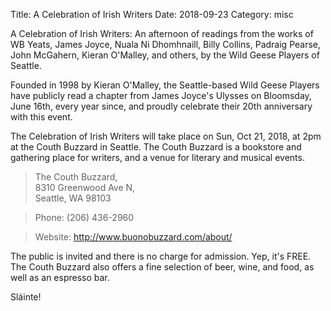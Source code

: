 Title: A Celebration of Irish Writers
Date: 2018-09-23
Category: misc

A Celebration of Irish Writers: An afternoon of readings from the works of
WB Yeats, James Joyce, Nuala Ni Dhomhnaill, Billy Collins, Padraig Pearse,
John McGahern, Kieran O'Malley, and others, by the Wild Geese Players of Seattle.

Founded in 1998 by Kieran O'Malley, the Seattle-based Wild Geese Players have publicly 
read a chapter from James Joyce's Ulysses on Bloomsday, June 16th,
every year since, and proudly celebrate their 20th anniversary with this event.

The Celebration of Irish Writers will take place on Sun, Oct 21, 2018, at 2pm at 
the Couth Buzzard in Seattle. The Couth Buzzard is a bookstore and gathering 
place for writers, and a venue for literary and musical events.

>   The Couth Buzzard,<br/>
>   8310 Greenwood Ave N,<br/>
>   Seattle, WA 98103

>   Phone: (206) 436-2960

>   Website: http://www.buonobuzzard.com/about/

The public is invited and there is no charge for admission. Yep, it's FREE.
The Couth Buzzard also offers a fine selection of
beer, wine, and food, as well as an espresso bar.

Sláinte!
